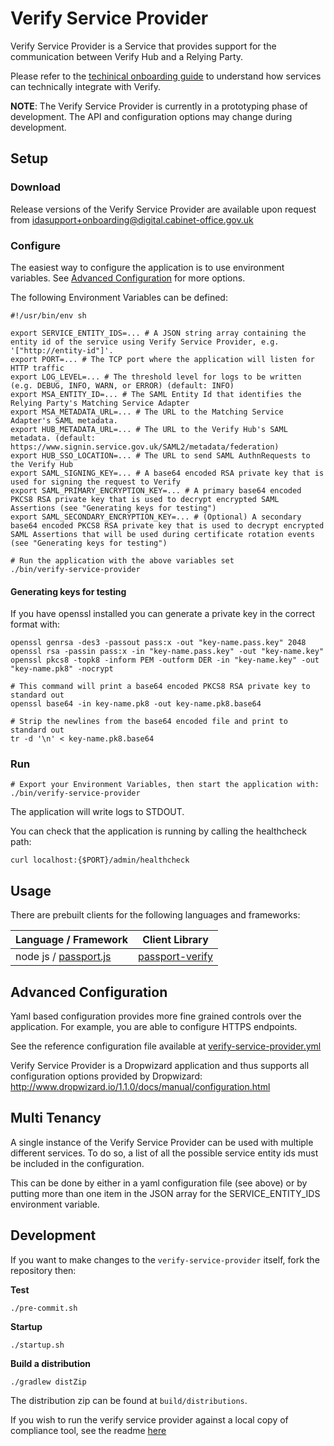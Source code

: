 Verify Service Provider
=======================

Verify Service Provider is a Service that provides support for the communication
between Verify Hub and a Relying Party.

Please refer to the [techinical onboarding guide](https://alphagov.github.io/rp-onboarding-tech-docs/) to understand how services can technically integrate with Verify.

__NOTE__: The Verify Service Provider is currently in a prototyping phase of development. The API and configuration options
may change during development.


Setup
-----

### Download

Release versions of the Verify Service Provider are available upon request from idasupport+onboarding@digital.cabinet-office.gov.uk

### Configure

The easiest way to configure the application is to use environment variables.
See [Advanced Configuration](#advanced-configuration) for more options.

The following Environment Variables can be defined:

```
#!/usr/bin/env sh

export SERVICE_ENTITY_IDS=... # A JSON string array containing the entity id of the service using Verify Service Provider, e.g. '["http://entity-id"]'.
export PORT=... # The TCP port where the application will listen for HTTP traffic
export LOG_LEVEL=... # The threshold level for logs to be written (e.g. DEBUG, INFO, WARN, or ERROR) (default: INFO)
export MSA_ENTITY_ID=... # The SAML Entity Id that identifies the Relying Party's Matching Service Adapter
export MSA_METADATA_URL=... # The URL to the Matching Service Adapter's SAML metadata.
export HUB_METADATA_URL=... # The URL to the Verify Hub's SAML metadata. (default: https://www.signin.service.gov.uk/SAML2/metadata/federation)
export HUB_SSO_LOCATION=... # The URL to send SAML AuthnRequests to the Verify Hub
export SAML_SIGNING_KEY=... # A base64 encoded RSA private key that is used for signing the request to Verify
export SAML_PRIMARY_ENCRYPTION_KEY=... # A primary base64 encoded PKCS8 RSA private key that is used to decrypt encrypted SAML Assertions (see "Generating keys for testing")
export SAML_SECONDARY_ENCRYPTION_KEY=... # (Optional) A secondary base64 encoded PKCS8 RSA private key that is used to decrypt encrypted SAML Assertions that will be used during certificate rotation events (see "Generating keys for testing")

# Run the application with the above variables set
./bin/verify-service-provider
```

#### Generating keys for testing

If you have openssl installed you can generate a private key in the correct format with:

```
openssl genrsa -des3 -passout pass:x -out "key-name.pass.key" 2048
openssl rsa -passin pass:x -in "key-name.pass.key" -out "key-name.key"
openssl pkcs8 -topk8 -inform PEM -outform DER -in "key-name.key" -out "key-name.pk8" -nocrypt

# This command will print a base64 encoded PKCS8 RSA private key to standard out
openssl base64 -in key-name.pk8 -out key-name.pk8.base64

# Strip the newlines from the base64 encoded file and print to standard out
tr -d '\n' < key-name.pk8.base64
```

### Run

```
# Export your Environment Variables, then start the application with:
./bin/verify-service-provider
```

The application will write logs to STDOUT.

You can check that the application is running by calling the healthcheck path:
```
curl localhost:{$PORT}/admin/healthcheck
```


## Usage

There are prebuilt clients for the following languages and frameworks:

|             Language / Framework               |                            Client Library                      |
|------------------------------------------------|----------------------------------------------------------------|
| node js / [passport.js](http://passportjs.org) | [passport-verify](https://github.com/alphagov/passport-verify) |

## Advanced Configuration

Yaml based configuration provides more fine grained controls over the application. For example, you are able to configure HTTPS endpoints.

See the reference configuration file available at [verify-service-provider.yml](
https://github.com/alphagov/verify-service-provider/blob/master/configuration/verify-service-provider.yml
)

Verify Service Provider is a Dropwizard application and thus supports all configuration options
provided by Dropwizard: http://www.dropwizard.io/1.1.0/docs/manual/configuration.html

## Multi Tenancy

A single instance of the Verify Service Provider can be used with multiple different services.
To do so, a list of all the possible service entity ids must be included in the configuration.

This can be done by either in a yaml configuration file (see above) or by putting more than one
item in the JSON array for the SERVICE_ENTITY_IDS environment variable.

Development
-----------

If you want to make changes to the `verify-service-provider` itself, fork the repository then:

__Test__
```
./pre-commit.sh
```

__Startup__
```
./startup.sh
```

__Build a distribution__
```
./gradlew distZip
```

The distribution zip can be found at `build/distributions`.

If you wish to run the verify service provider against a local copy of compliance tool, see the readme [here](https://github.com/alphagov/verify-service-provider/blob/master/LOCAL_COMPLIANCE_TOOL_README.md)
